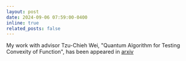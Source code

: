 ```yaml
---
layout: post
date: 2024-09-06 07:59:00-0400
inline: true
related_posts: false
---
```


My work with advisor Tzu-Chieh Wei, "Quantum Algorithm for Testing Convexity of Function", has been appeared in [arxiv](https://arxiv.org/pdf/2409.03312)
    